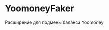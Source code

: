 <h1>YoomoneyFaker</h1>
<p>Расширение для подмены баланса Yoomoney</p>
<img src'yoomoney-logo.jpg'></img>
